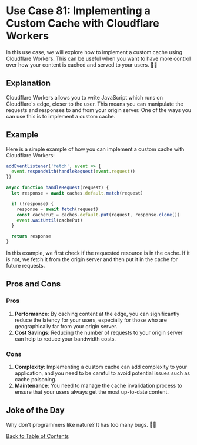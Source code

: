 # Use Case 81: Implementing a Custom Cache with Cloudflare Workers

In this use case, we will explore how to implement a custom cache using Cloudflare Workers. This can be useful when you want to have more control over how your content is cached and served to your users. 🧑‍💻

## Explanation

Cloudflare Workers allows you to write JavaScript which runs on Cloudflare's edge, closer to the user. This means you can manipulate the requests and responses to and from your origin server. One of the ways you can use this is to implement a custom cache.

## Example

Here is a simple example of how you can implement a custom cache with Cloudflare Workers:

```javascript
addEventListener('fetch', event => {
  event.respondWith(handleRequest(event.request))
})

async function handleRequest(request) {
  let response = await caches.default.match(request)

  if (!response) {
    response = await fetch(request)
    const cachePut = caches.default.put(request, response.clone())
    event.waitUntil(cachePut)
  }

  return response
}
```

In this example, we first check if the requested resource is in the cache. If it is not, we fetch it from the origin server and then put it in the cache for future requests.

## Pros and Cons

### Pros

1. **Performance**: By caching content at the edge, you can significantly reduce the latency for your users, especially for those who are geographically far from your origin server.
2. **Cost Savings**: Reducing the number of requests to your origin server can help to reduce your bandwidth costs.

### Cons

1. **Complexity**: Implementing a custom cache can add complexity to your application, and you need to be careful to avoid potential issues such as cache poisoning.
2. **Maintenance**: You need to manage the cache invalidation process to ensure that your users always get the most up-to-date content.

## Joke of the Day

Why don't programmers like nature? It has too many bugs. 🐛😂

[Back to Table of Contents](table_of_contents.md)